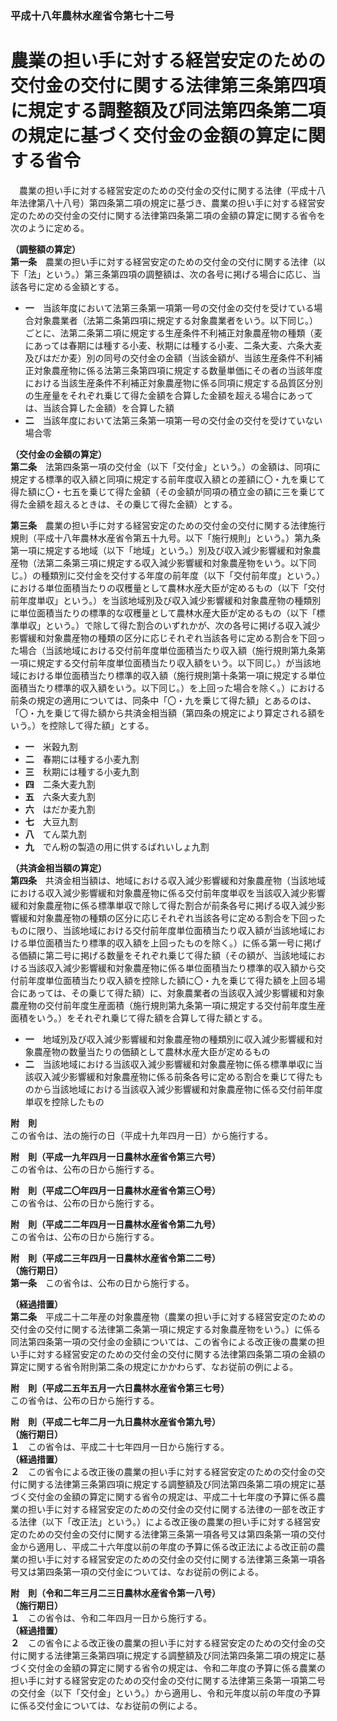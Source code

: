 ### 平成十八年農林水産省令第七十二号  
# 農業の担い手に対する経営安定のための交付金の交付に関する法律第三条第四項に規定する調整額及び同法第四条第二項の規定に基づく交付金の金額の算定に関する省令  
　農業の担い手に対する経営安定のための交付金の交付に関する法律（平成十八年法律第八十八号）第四条第二項の規定に基づき、農業の担い手に対する経営安定のための交付金の交付に関する法律第四条第二項の金額の算定に関する省令を次のように定める。  
  
**（調整額の算定）**  
**第一条**　農業の担い手に対する経営安定のための交付金の交付に関する法律（以下「法」という。）第三条第四項の調整額は、次の各号に掲げる場合に応じ、当該各号に定める金額とする。  
* **一**　当該年度において法第三条第一項第一号の交付金の交付を受けている場合対象農業者（法第二条第四項に規定する対象農業者をいう。以下同じ。）ごとに、法第二条第二項に規定する生産条件不利補正対象農産物の種類（麦にあっては春期には種する小麦、秋期には種する小麦、二条大麦、六条大麦及びはだか麦）別の同号の交付金の金額（当該金額が、当該生産条件不利補正対象農産物に係る法第三条第四項に規定する数量単価にその者の当該年度における当該生産条件不利補正対象農産物に係る同項に規定する品質区分別の生産量をそれぞれ乗じて得た金額を合算した金額を超える場合にあっては、当該合算した金額）を合算した額  
* **二**　当該年度において法第三条第一項第一号の交付金の交付を受けていない場合零  
  
**（交付金の金額の算定）**  
**第二条**　法第四条第一項の交付金（以下「交付金」という。）の金額は、同項に規定する標準的収入額と同項に規定する前年度収入額との差額に〇・九を乗じて得た額に〇・七五を乗じて得た金額（その金額が同項の積立金の額に三を乗じて得た金額を超えるときは、その乗じて得た金額）とする。  
  
**第三条**　農業の担い手に対する経営安定のための交付金の交付に関する法律施行規則（平成十八年農林水産省令第五十九号。以下「施行規則」という。）第九条第一項に規定する地域（以下「地域」という。）別及び収入減少影響緩和対象農産物（法第二条第三項に規定する収入減少影響緩和対象農産物をいう。以下同じ。）の種類別に交付金を交付する年度の前年度（以下「交付前年度」という。）における単位面積当たりの収穫量として農林水産大臣が定めるもの（以下「交付前年度単収」という。）を当該地域別及び収入減少影響緩和対象農産物の種類別に単位面積当たりの標準的な収穫量として農林水産大臣が定めるもの（以下「標準単収」という。）で除して得た割合のいずれかが、次の各号に掲げる収入減少影響緩和対象農産物の種類の区分に応じそれぞれ当該各号に定める割合を下回った場合（当該地域における交付前年度単位面積当たり収入額（施行規則第九条第一項に規定する交付前年度単位面積当たり収入額をいう。以下同じ。）が当該地域における単位面積当たり標準的収入額（施行規則第十条第一項に規定する単位面積当たり標準的収入額をいう。以下同じ。）を上回った場合を除く。）における前条の規定の適用については、同条中「〇・九を乗じて得た額」とあるのは、「〇・九を乗じて得た額から共済金相当額（第四条の規定により算定される額をいう。）を控除して得た額」とする。  
* **一**　米穀九割  
* **二**　春期には種する小麦九割  
* **三**　秋期には種する小麦九割  
* **四**　二条大麦九割  
* **五**　六条大麦九割  
* **六**　はだか麦九割  
* **七**　大豆九割  
* **八**　てん菜九割  
* **九**　でん粉の製造の用に供するばれいしょ九割  
  
**（共済金相当額の算定）**  
**第四条**　共済金相当額は、地域における収入減少影響緩和対象農産物（当該地域における収入減少影響緩和対象農産物に係る交付前年度単収を当該収入減少影響緩和対象農産物に係る標準単収で除して得た割合が前条各号に掲げる収入減少影響緩和対象農産物の種類の区分に応じそれぞれ当該各号に定める割合を下回ったものに限り、当該地域における交付前年度単位面積当たり収入額が当該地域における単位面積当たり標準的収入額を上回ったものを除く。）に係る第一号に掲げる価額に第二号に掲げる数量をそれぞれ乗じて得た額（その額が、当該地域における当該収入減少影響緩和対象農産物に係る単位面積当たり標準的収入額から交付前年度単位面積当たり収入額を控除した額に〇・九を乗じて得た額を上回る場合にあっては、その乗じて得た額）に、対象農業者の当該収入減少影響緩和対象農産物の交付前年度生産面積（施行規則第九条第一項に規定する交付前年度生産面積をいう。）をそれぞれ乗じて得た額を合算して得た額とする。  
* **一**　地域別及び収入減少影響緩和対象農産物の種類別に収入減少影響緩和対象農産物の数量当たりの価額として農林水産大臣が定めるもの  
* **二**　当該地域における当該収入減少影響緩和対象農産物に係る標準単収に当該収入減少影響緩和対象農産物に係る前条各号に定める割合を乗じて得たものから当該地域における当該収入減少影響緩和対象農産物に係る交付前年度単収を控除したもの  
  
**附　則**  
この省令は、法の施行の日（平成十九年四月一日）から施行する。  
  
**附　則（平成一九年四月一日農林水産省令第三六号）**  
この省令は、公布の日から施行する。  
  
**附　則（平成二〇年四月一日農林水産省令第三〇号）**  
この省令は、公布の日から施行する。  
  
**附　則（平成二二年四月一日農林水産省令第二九号）**  
この省令は、公布の日から施行する。  
  
**附　則（平成二三年四月一日農林水産省令第二二号）**  
**（施行期日）**  
**第一条**　この省令は、公布の日から施行する。  
  
**（経過措置）**  
**第二条**　平成二十二年産の対象農産物（農業の担い手に対する経営安定のための交付金の交付に関する法律第二条第一項に規定する対象農産物をいう。）に係る同法第四条第一項の交付金の金額については、この省令による改正後の農業の担い手に対する経営安定のための交付金の交付に関する法律第四条第二項の金額の算定に関する省令附則第二条の規定にかかわらず、なお従前の例による。  
  
**附　則（平成二五年五月一六日農林水産省令第三七号）**  
この省令は、公布の日から施行する。  
  
**附　則（平成二七年二月一九日農林水産省令第九号）**  
**（施行期日）**  
**１**　この省令は、平成二十七年四月一日から施行する。  
**（経過措置）**  
**２**　この省令による改正後の農業の担い手に対する経営安定のための交付金の交付に関する法律第三条第四項に規定する調整額及び同法第四条第二項の規定に基づく交付金の金額の算定に関する省令の規定は、平成二十七年度の予算に係る農業の担い手に対する経営安定のための交付金の交付に関する法律の一部を改正する法律（以下「改正法」という。）による改正後の農業の担い手に対する経営安定のための交付金の交付に関する法律第三条第一項各号又は第四条第一項の交付金から適用し、平成二十六年度以前の年度の予算に係る改正法による改正前の農業の担い手に対する経営安定のための交付金の交付に関する法律第三条第一項各号又は第四条第一項の交付金については、なお従前の例による。  
  
**附　則（令和二年三月二三日農林水産省令第一八号）**  
**（施行期日）**  
**１**　この省令は、令和二年四月一日から施行する。  
**（経過措置）**  
**２**　この省令による改正後の農業の担い手に対する経営安定のための交付金の交付に関する法律第三条第四項に規定する調整額及び同法第四条第二項の規定に基づく交付金の金額の算定に関する省令の規定は、令和二年度の予算に係る農業の担い手に対する経営安定のための交付金の交付に関する法律第三条第一項第二号の交付金（以下「交付金」という。）から適用し、令和元年度以前の年度の予算に係る交付金については、なお従前の例による。  
  
